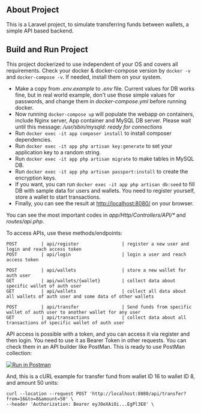 ## About Project

This is a Laravel project, to simulate transferring funds between wallets, a simple API based backend.

## Build and Run Project

This project dockerized to use independent of your OS and covers all requirements. Check your docker & docker-compose version by `docker -v` and `docker-compose -v`. If needed, install them on your system.

- Make a copy from _.env.example_ to _.env_ file. Current values for DB works fine, but in real world example, don't use those simple values for passwords, and change them in _docker-compose.yml_ before running docker.
- Now running `docker-compose up` will populate the webapp on containers, include Nginx server, App container and MySQL DB server. Please wait until this message: _/usr/sbin/mysqld: ready for connections_
- Run `docker exec -it app composer install` to install composer dependencies.
- Run `docker exec -it app php artisan key:generate` to set your application key to a random string.
- Run `docker exec -it app php artisan migrate` to make tables in MySQL DB.
- Run `docker exec -it app php artisan passport:install` to create the encryption keys.
- If you want, you can run `docker exec -it app php artisan db:seed` to fill DB with sample data for users and wallets. You need to register yourself, store a wallet to start transactions.
- Finally, you can see the result at [http://localhost:8080/](http://localhost:8080/) on your browser.

You can see the most important codes in _app/Http/Controllers/API/*_ and _routes/api.php_.

To access APIs, use these methods/endpoints:
```
POST         | api/register                | register a new user and login and reach access token
POST         | api/login                   | login a user and reach access token

POST         | api/wallets                 | store a new wallet for auth user
GET          | api/wallets/{wallet}        | collect data about specific wallet of auth user
GET          | api/wallets                 | collect all data about all wallets of auth user and some data of other wallets

POST         | api/transfer                | Send funds from specific wallet of auth user to another wallet for any user
GET          | api/transactions            | collect data about all transactions of specific wallet of auth user
```
API access is possible with a token, and you can access it via register and then login. You need to use it as Bearer Token in other requests. You can check them in an API builder like PostMan. This is ready to use PostMan collection:

 [![Run in Postman](https://run.pstmn.io/button.svg)](https://app.getpostman.com/run-collection/85749df201ad1dcfed19)
 
 And, this is a cURL example for transfer fund from wallet ID 16 to wallet ID 8, and amount 50 units:

```
curl --location --request POST 'http://localhost:8080/api/transfer?from=16&to=8&amount=50' \
--header 'Authorization: Bearer eyJ0eXAiOi...EgPl3E8' \
```
